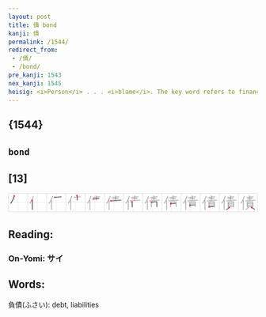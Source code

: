 ```yaml
---
layout: post
title: 債 bond
kanji: 債
permalink: /1544/
redirect_from:
 - /債/
 - /bond/
pre_kanji: 1543
nex_kanji: 1545
heisig: <i>Person</i> . . . <i>blame</i>. The key word refers to financial <b>bonds</b>.
---
```


## {1544}

## `bond`

## [13]

<div class="stroke"><img src="../images/E582B5.png" /></div>

## Reading:

### On-Yomi: サイ

## Words:

負債(ふさい): debt, liabilities
